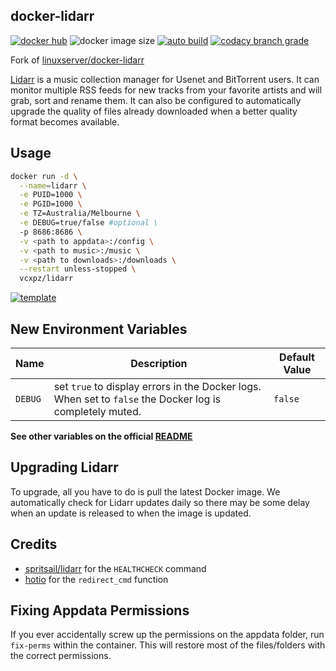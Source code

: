 ## docker-lidarr

[![docker hub](https://img.shields.io/badge/docker_hub-link-blue?style=for-the-badge&logo=docker)](https://hub.docker.com/r/vcxpz/lidarr) ![docker image size](https://img.shields.io/docker/image-size/vcxpz/lidarr?style=for-the-badge&logo=docker) [![auto build](https://img.shields.io/badge/docker_builds-automated-blue?style=for-the-badge&logo=docker?color=d1aa67)](https://github.com/hydazz/docker-lidarr/actions?query=workflow%3A"Auto+Builder+CI") [![codacy branch grade](https://img.shields.io/codacy/grade/2901b73e66614f818c1d3f19b3b9ff21/main?style=for-the-badge&logo=codacy)](https://app.codacy.com/gh/hydazz/docker-lidarr)

Fork of [linuxserver/docker-lidarr](https://github.com/linuxserver/docker-lidarr/)

[Lidarr](https://github.com/lidarr/Lidarr) is a music collection manager for Usenet and BitTorrent users. It can monitor multiple RSS feeds for new tracks from your favorite artists and will grab, sort and rename them. It can also be configured to automatically upgrade the quality of files already downloaded when a better quality format becomes available.

## Usage

```bash
docker run -d \
  --name=lidarr \
  -e PUID=1000 \
  -e PGID=1000 \
  -e TZ=Australia/Melbourne \
  -e DEBUG=true/false #optional \
  -p 8686:8686 \
  -v <path to appdata>:/config \
  -v <path to music>:/music \
  -v <path to downloads>:/downloads \
  --restart unless-stopped \
  vcxpz/lidarr
```

[![template](https://img.shields.io/badge/unraid_template-ff8c2f?style=for-the-badge&logo=docker?color=d1aa67)](https://github.com/hydazz/docker-templates/blob/main/hydaz/readarr.xml)

## New Environment Variables

| Name    | Description                                                                                              | Default Value |
| ------- | -------------------------------------------------------------------------------------------------------- | ------------- |
| `DEBUG` | set `true` to display errors in the Docker logs. When set to `false` the Docker log is completely muted. | `false`       |

**See other variables on the official [README](https://github.com/linuxserver/docker-lidarr/)**

## Upgrading Lidarr

To upgrade, all you have to do is pull the latest Docker image. We automatically check for Lidarr updates daily so there may be some delay when an update is released to when the image is updated.

## Credits

-   [spritsail/lidarr](https://github.com/spritsail/lidarr) for the `HEALTHCHECK` command
-   [hotio](https://github.com/hotio) for the `redirect_cmd` function

## Fixing Appdata Permissions

If you ever accidentally screw up the permissions on the appdata folder, run `fix-perms` within the container. This will restore most of the files/folders with the correct permissions.
